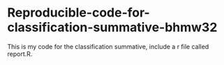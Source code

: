 # Reproducible-code-for-classification-summative-bhmw32
This is my code for the classification summative, include a r file called report.R.
